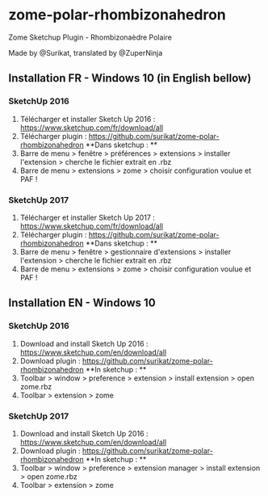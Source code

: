 # zome-polar-rhombizonahedron
Zome Sketchup Plugin - Rhombizonaèdre Polaire

Made by @Surikat, translated by @ZuperNinja


## Installation FR - Windows 10 (in English bellow)

### SketchUp 2016
1. Télécharger et installer Sketch Up 2016 : https://www.sketchup.com/fr/download/all
1. Télécharger plugin : https://github.com/surikat/zome-polar-rhombizonahedron
**Dans sketchup : ** 
1. Barre de menu > fenêtre > préférences > extensions > installer l'extension > cherche le fichier extrait en .rbz
1. Barre de menu > extensions > zome > choisir configuration voulue et PAF !

### SketchUp 2017
1. Télécharger et installer Sketch Up 2017 : https://www.sketchup.com/fr/download/all
1. Télécharger plugin : https://github.com/surikat/zome-polar-rhombizonahedron
**Dans sketchup : ** 
1. Barre de menu > fenêtre > gestionnaire d'extensions > installer l'extension > cherche le fichier extrait en .rbz
1. Barre de menu > extensions > zome > choisir configuration voulue et PAF !

## Installation EN - Windows 10

### SketchUp 2016
1. Download and install Sketch Up 2016 : https://www.sketchup.com/en/download/all
1. Download plugin : https://github.com/surikat/zome-polar-rhombizonahedron
**In sketchup : ** 
1. Toolbar > window > preference > extension > install extension > open zome.rbz
1. Toolbar > extension > zome

### SketchUp 2017
1. Download and install Sketch Up 2016 : https://www.sketchup.com/en/download/all
1. Download plugin : https://github.com/surikat/zome-polar-rhombizonahedron
**In sketchup : ** 
1. Toolbar > window > preference > extension manager > install extension > open zome.rbz
1. Toolbar > extension > zome
